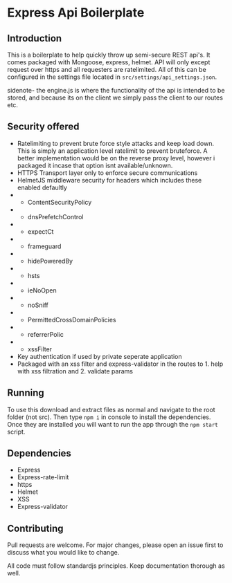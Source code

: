# Express Api Boilerplate

## Introduction

This is a boilerplate to help quickly throw up semi-secure REST api's. It comes packaged with Mongoose, express, helmet. API will only except request over https and all requesters are ratelimited. All of this can be configured in the settings file located in `src/settings/api_settings.json`.

sidenote- the engine.js is where the functionality of the api is intended to be stored, and because its on the client we simply pass the client to our routes etc.

## Security offered
- Ratelimiting to prevent brute force style attacks and keep load down. This is simply an application level ratelimit to prevent bruteforce. A better implementation would be on the reverse proxy level, however i packaged it incase that option isnt available/unknown.
- HTTPS Transport layer only to enforce secure communications
- HelmetJS middleware security for headers which includes these enabled defaultly
- - ContentSecurityPolicy
- - dnsPrefetchControl
- - expectCt
- - frameguard
- - hidePoweredBy
- - hsts
- - ieNoOpen
- - noSniff
- - PermittedCrossDomainPolicies
- - referrerPolic
- - xssFilter
- Key authentication if used by private seperate application
- Packaged with an xss filter and express-validator in the routes to 1. help with xss filtration and 2. validate params

## Running
To use this download and extract files as normal and navigate to the root folder (not src). Then type `npm i` in console to install the dependencies. Once they are installed you will want to run the app through the `npm start` script.

## Dependencies
- Express
- Express-rate-limit
- https
- Helmet
- XSS
- Express-validator

## Contributing
Pull requests are welcome. For major changes, please open an issue first to discuss what you would like to change.

All code must follow standardjs principles. Keep documentation thorough as well.
